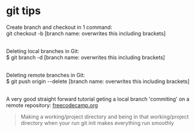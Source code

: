 # git tips  

Create branch and checkout in 1 command:  
git checkout -b [branch name: overwrites this including brackets]  <br /><br />

Deleting local branches in Git:  
$ git branch -d [branch name: overwrites this including brackets]  <br /><br />

Deleting remote branches in Git:  
$ git push origin --delete [branch name: overwrites this including brackets]  <br /><br />

A very good straight forward tutorial geting a local branch 'commiting' on a remote repository:
[freecodecamp.org](https://www.freecodecamp.org/news/git-and-github-for-beginners/)  
> Making a working/project directory and being in that working/project directory when your run git init makes everything run smoothly